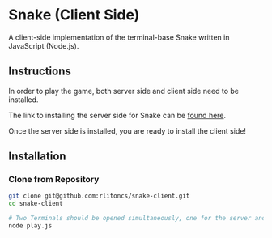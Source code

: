 # Snake (Client Side)
A client-side implementation of the terminal-base Snake written in JavaScript (Node.js).


## Instructions
In order to play the game, both server side and client side need to be installed.

The link to installing the server side for Snake can be [found here](https://github.com/rlitoncs/snek-multiplayer).

Once the server side is installed, you are ready to install the client side!

## Installation
### Clone from Repository
```bash
git clone git@github.com:rlitoncs/snake-client.git
cd snake-client

# Two Terminals should be opened simultaneously, one for the server and one for the client. Ensure the Server is up and running before you connect to it from the client side
node play.js
```




